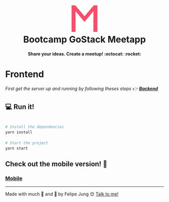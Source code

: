 <h1 align="center">
<img alt="Meetapp" src="./imgs/meetapp.svg" style="font-size: 128px;" />
<br>
Bootcamp GoStack Meetapp
</h1>

<h4 align="center">
  Share your ideas. Create a meetup! :octocat: :rocket:
</h4>

# Frontend

*First get the server up and running by following theses steps :point_right:
**<a href="https://github.com/Felibread/meetapp-backend">Backend</a>***

## :computer: Run it!

```bash

# Install the dependencies
yarn install

# Start the project
yarn start

```

## Check out the mobile version! :pray:

### <a href="https://github.com/Felibread/meetapp-mobile">Mobile</a>

---

Made with much :purple_heart: and :muscle: by Felipe Jung :blush: <a href="https://www.linkedin.com/in/felipe-jung/">Talk to me!</a>
